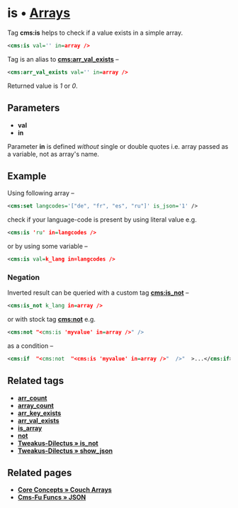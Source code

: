 # is • [Arrays](#related-pages)

Tag **cms:is** helps to check if a value exists in a simple array.

```xml
<cms:is val='' in=array />
```

Tag is an alias to [**cms:arr_val_exists**](#related-tags) –

```xml
<cms:arr_val_exists val='' in=array />
```

Returned value is *1* or *0*.

## Parameters

* **val**
* **in**

Parameter **in** is defined *without* single or double quotes i.e. array passed as a variable, not as array's name.

## Example

Using following array –

```xml
<cms:set langcodes='["de", "fr", "es", "ru"]' is_json='1' />
```

check if your language-code is present by using literal value e.g.

```xml
<cms:is 'ru' in=langcodes />
```

or by using some variable –

```xml
<cms:is val=k_lang in=langcodes />
```

### Negation

Inverted result can be queried with a custom tag [**cms:is_not**](#related-tags) –

```xml
<cms:is_not k_lang in=array />
```

or with stock tag [**cms:not**](#related-tags) e.g.

```xml
<cms:not "<cms:is 'myvalue' in=array />" />
```

as a condition –

```xml
<cms:if  "<cms:not  "<cms:is 'myvalue' in=array />"  />"  >...</cms:if>
```

## Related tags

* [**arr_count**](https://github.com/trendoman/Midware/tree/main/tags-reference/Arrays/arr_count.md)
* [**array_count**](https://github.com/trendoman/Midware/tree/main/tags-reference/Arrays/array_count.md)
* [**arr_key_exists**](https://github.com/trendoman/Midware/tree/main/tags-reference/Arrays/arr_key_exists.md)
* [**arr_val_exists**](https://github.com/trendoman/Midware/tree/main/tags-reference/Arrays/arr_val_exists.md)
* [**is_array**](https://github.com/trendoman/Midware/tree/main/tags-reference/Arrays/is_array.md)
* [**not**](https://github.com/trendoman/Midware/tree/main/tags-reference/not.md)
* [**Tweakus-Dilectus &raquo; is_not**](https://github.com/trendoman/Tweakus-Dilectus/tree/main/anton.cms%40ya.ru__tags-new/is_not/)
* [**Tweakus-Dilectus &raquo; show_json**](https://github.com/trendoman/Tweakus-Dilectus/tree/main/anton.cms%40ya.ru__tags-new/show_json/)

## Related pages

* [**Core Concepts &raquo; Couch Arrays**](https://github.com/trendoman/Midware/tree/main/concepts/Arrays)
* [**Cms-Fu Funcs &raquo; JSON**](https://github.com/trendoman/Cms-Fu/tree/master/JSON)

<!--
```
██╗  ██╗███████╗██╗     ██████╗
██║  ██║██╔════╝██║     ██╔══██╗
███████║█████╗  ██║     ██████╔╝
██╔══██║██╔══╝  ██║     ██╔═══╝
██║  ██║███████╗███████╗██║
╚═╝  ╚═╝╚══════╝╚══════╝╚═╝
```
-->
